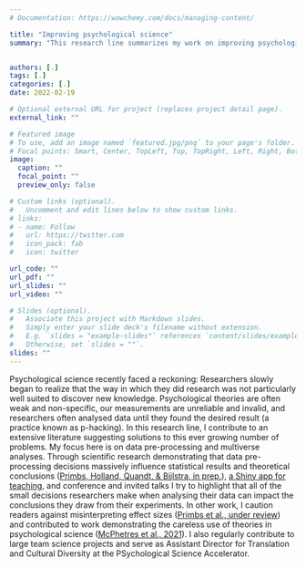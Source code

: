 ```yaml
---
# Documentation: https://wowchemy.com/docs/managing-content/

title: "Improving psychological science"
summary: "This research line summarizes my work on improving psychological science - by means of meta-science, commentaries, workshops, and presentations. My main focus here is data pre-processing and multiverse analysis, but I also work on psychological theories, effect sizes, and scientific translation."


authors: [.]
tags: [.]
categories: [.]
date: 2022-02-19

# Optional external URL for project (replaces project detail page).
external_link: ""

# Featured image
# To use, add an image named `featured.jpg/png` to your page's folder.
# Focal points: Smart, Center, TopLeft, Top, TopRight, Left, Right, BottomLeft, Bottom, BottomRight.
image:
  caption: ""
  focal_point: ""
  preview_only: false

# Custom links (optional).
#   Uncomment and edit lines below to show custom links.
# links:
# - name: Follow
#   url: https://twitter.com
#   icon_pack: fab
#   icon: twitter

url_code: ""
url_pdf: ""
url_slides: ""
url_video: ""

# Slides (optional).
#   Associate this project with Markdown slides.
#   Simply enter your slide deck's filename without extension.
#   E.g. `slides = "example-slides"` references `content/slides/example-slides.md`.
#   Otherwise, set `slides = ""`.
slides: ""
---
```


Psychological science recently faced a reckoning: Researchers slowly began to realize that the way in which they did research was not particularly well suited to discover new knowledge. Psychological theories are often weak and non-specific, our measurements are unreliable and invalid, and researchers often analysed data until they found the desired result (a practice known as p-hacking). In this research line, I contribute to an extensive literature suggesting solutions to this ever growing number of problems. My focus here is on data pre-processing and multiverse analyses. Through scientific research demonstrating that data pre-processing decisions massively influence statistical results and theoretical conclusions ([Primbs, Holland, Quandt, & Bijlstra, in prep.](https://osf.io/9gj8v/)), [a Shiny app for teaching](https://levolz.shinyapps.io/data_pre-processing/), and conference and invited talks I try to highlight that all of the small decisions researchers make when analysing their data can impact the conclusions they draw from their experiments. In other work, I caution readers against misinterpreting effect sizes ([Primbs et al., under review](https://psyarxiv.com/6s8bj/)) and contributed to work demonstrating the careless use of theories in psychological science ([McPhetres et al., 2021](https://journals.plos.org/plosone/article?id=10.1371/journal.pone.0247986)). I also regularly contribute to large team science projects and serve as Assistant Director for Translation and Cultural Diversity at the PSychological Science Accelerator.